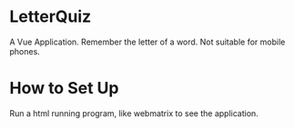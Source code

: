 # LetterQuiz
A Vue Application. Remember the letter of a word. Not suitable for mobile phones.

# How to Set Up
Run a html running program, like webmatrix to see the application.
